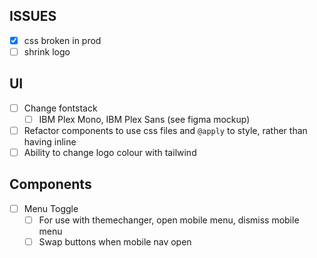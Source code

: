 ## ISSUES

- [x] css broken in prod
- [ ] shrink logo

## UI

- [ ] Change fontstack
  - [ ] IBM Plex Mono, IBM Plex Sans (see figma mockup)
- [ ] Refactor components to use css files and `@apply` to style, rather than having inline
- [ ] Ability to change logo colour with tailwind

## Components

- [ ] Menu Toggle 
  - [ ] For use with themechanger, open mobile menu, dismiss mobile menu
  - [ ] Swap buttons when mobile nav open
